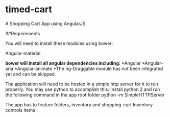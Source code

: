 # timed-cart
A Shopping Cart App using AngularJS

##Requirements

You will need to install these modules using bower:

Angular-material

**bower will install all angular dependencies including:**
*Angular
*Angular-aria
*Angular-animate
*The ng-Draggable module has not been integrated yet and can be skipped.

The application will need to be hosted in a simple http server for it to run properly.
You may use python to accomplish this:
	Install python 2 and run the following command in the app root folder
	python -m SimpleHTTPServer

The app has to feature folders, inventory and shopping-cart
Inventory controls items 
